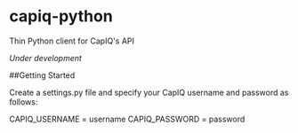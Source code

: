 # capiq-python
Thin Python client for CapIQ's API

*Under development*

##Getting Started

Create a settings.py file and specify your CapIQ username and password as follows:

CAPIQ_USERNAME = username
CAPIQ_PASSWORD = password